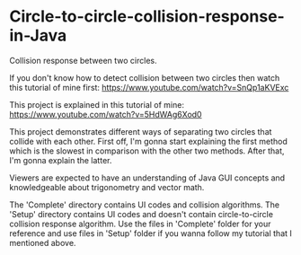 # Circle-to-circle-collision-response-in-Java
Collision response between two circles.

If you don't know how to detect collision between two circles then watch this tutorial of mine first: 
https://www.youtube.com/watch?v=SnQp1aKVExc

This project is explained in this tutorial of mine: https://www.youtube.com/watch?v=5HdWAg6Xod0

This project demonstrates different ways of separating two circles that collide with each other. First off, I'm gonna start explaining the first method which is the slowest in comparison with the other two methods. After that, I'm gonna explain the latter.

Viewers are expected to have an understanding of Java GUI concepts and knowledgeable about trigonometry and vector math.

The 'Complete' directory contains UI codes and collision algorithms. The 'Setup' directory contains UI codes and doesn't contain circle-to-circle collision response algorithm. Use the files in 'Complete' folder for your reference and use files in 'Setup' folder if you wanna follow my tutorial that I mentioned above.
